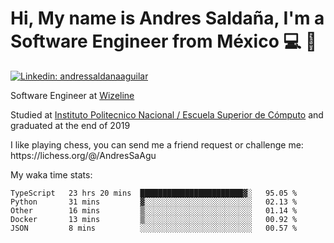 # Hi, My name is Andres Saldaña, I'm a Software Engineer from México :computer: :boy:

[![Linkedin: andressaldanaaguilar](https://img.shields.io/badge/-andressaldanaaguilar-blue?style=flat-square&logo=Linkedin&logoColor=white&link=https://www.linkedin.com/in/thaianebraga/)](https://www.linkedin.com/in/andressaldanaaguilar)

<p>Software Engineer at <a href="https://www.wizeline.com/">Wizeline</a></p>
<p>Studied at <a href="https://en.wikipedia.org/wiki/ESCOM">Instituto Politecnico Nacional / Escuela Superior de Cómputo</a> and graduated at the end of 2019</p>
<p>I like playing chess, you can send me a friend request or challenge me: https://lichess.org/@/AndresSaAgu</p>

<p> My waka time stats: </p>

<!--START_SECTION:waka-->
```text
TypeScript   23 hrs 20 mins  ███████████████████████▓░   95.05 % 
Python       31 mins         ▓░░░░░░░░░░░░░░░░░░░░░░░░   02.13 % 
Other        16 mins         ▒░░░░░░░░░░░░░░░░░░░░░░░░   01.14 % 
Docker       13 mins         ▒░░░░░░░░░░░░░░░░░░░░░░░░   00.92 % 
JSON         8 mins          ░░░░░░░░░░░░░░░░░░░░░░░░░   00.57 % 
```
<!--END_SECTION:waka-->
